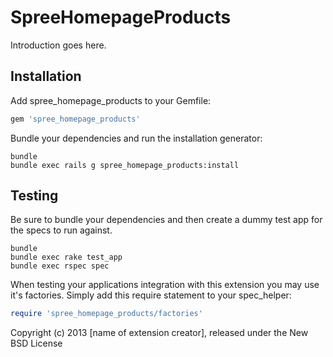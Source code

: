 SpreeHomepageProducts
=====================

Introduction goes here.

Installation
------------

Add spree_homepage_products to your Gemfile:

```ruby
gem 'spree_homepage_products'
```

Bundle your dependencies and run the installation generator:

```shell
bundle
bundle exec rails g spree_homepage_products:install
```

Testing
-------

Be sure to bundle your dependencies and then create a dummy test app for the specs to run against.

```shell
bundle
bundle exec rake test_app
bundle exec rspec spec
```

When testing your applications integration with this extension you may use it's factories.
Simply add this require statement to your spec_helper:

```ruby
require 'spree_homepage_products/factories'
```

Copyright (c) 2013 [name of extension creator], released under the New BSD License
